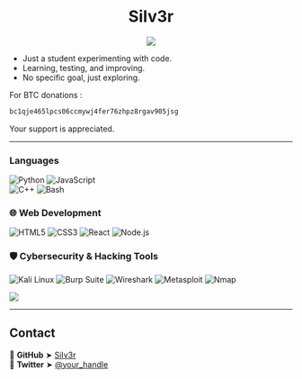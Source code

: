<h1 align="center">SiIv3r</h1>
<p align="center">
  <img src="https://readme-typing-svg.herokuapp.com?font=Orbitron&size=22&duration=3000&color=6A5ACD&center=true&width=600&height=50&lines=Exploring+the+unknown;Building+in+the+void;Just+learning+and+experimenting">
</p>

- Just a student experimenting with code.  
- Learning, testing, and improving.  
- No specific goal, just exploring.

For BTC donations : 
```bash 
bc1qje465lpcs06ccmywj4fer76zhpz8rgav905jsg
```

Your support is appreciated.

---

### Languages  
![Python](https://img.shields.io/badge/Python-000000?style=for-the-badge&logo=python&logoColor=6A5ACD)  ![JavaScript](https://img.shields.io/badge/JavaScript-000000?style=for-the-badge&logo=javascript&logoColor=6A5ACD)  
![C++](https://img.shields.io/badge/C%2B%2B-000000?style=for-the-badge&logo=c%2B%2B&logoColor=6A5ACD)  ![Bash](https://img.shields.io/badge/Bash-000000?style=for-the-badge&logo=gnu-bash&logoColor=6A5ACD)

### 🌐 **Web Development**
![HTML5](https://img.shields.io/badge/HTML5-000000?style=for-the-badge&logo=html5&logoColor=6A5ACD)  ![CSS3](https://img.shields.io/badge/CSS3-000000?style=for-the-badge&logo=css3&logoColor=6A5ACD)
![React](https://img.shields.io/badge/React-000000?style=for-the-badge&logo=react&logoColor=6A5ACD)  ![Node.js](https://img.shields.io/badge/Node.js-000000?style=for-the-badge&logo=node.js&logoColor=6A5ACD)

### 🛡️ **Cybersecurity & Hacking Tools**
![Kali Linux](https://img.shields.io/badge/Kali%20Linux-000000?style=for-the-badge&logo=kalilinux&logoColor=6A5ACD)  ![Burp Suite](https://img.shields.io/badge/Burp%20Suite-000000?style=for-the-badge&logo=burpsuite&logoColor=6A5ACD)
![Wireshark](https://img.shields.io/badge/Wireshark-000000?style=for-the-badge&logo=wireshark&logoColor=6A5ACD)  ![Metasploit](https://img.shields.io/badge/Metasploit-000000?style=for-the-badge&logo=metasploit&logoColor=6A5ACD)
                                            ![Nmap](https://img.shields.io/badge/Nmap-000000?style=for-the-badge&logo=nmap&logoColor=6A5ACD)

<p align="left">
  <img src="https://github-readme-stats.vercel.app/api/top-langs/?username=SiIv3r&layout=compact&theme=dark&hide_border=true&background=000000&title_color=6A5ACD">
</p>

---

## Contact
🔹 **GitHub** ➤ [SiIv3r](https://github.com/SiIv3r)  
🔹 **Twitter** ➤ [@your_handle](https://x.com/_SiIv3r_)  
